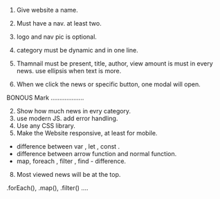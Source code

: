 1. Give website a name.
2. Must have a nav. at least two.
3. logo and nav pic is optional.
4. category must be dynamic and in one line.

5. Thamnail must be present, title, author, view amount is must in every news. use ellipsis when text is more.
6. When we click the news or specific button, one modal will open.
<!-- 7. If any info is missing write - No data avilable -->



BONOUS Mark
...................
<!-- 1. For every category , when load add a spinner. -->
2. Show how much news in evry category.
3. use modern JS. add error handling.
4. Use any CSS library.
5. Make the Website responsive, at least for mobile.
<!-- 6. When click in blog, ans 4 question here. -->
* difference between var , let , const .
* difference between arrow function and normal function.
* map, foreach , filter , find - difference.    
<!-- 7. Minimun 10 github commit. -->
8. Most viewed news will be at the top.

  

  










.forEach(), .map(), .filter() .... 


